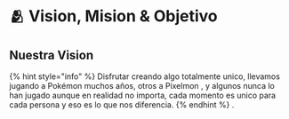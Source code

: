 # 🫂 Vision, Mision & Objetivo

## Nuestra Vision

{% hint style="info" %}
Disfrutar creando algo totalmente unico, llevamos jugando a Pokémon muchos años, otros a Pixelmon , y algunos nunca lo han jugado aunque en realidad no importa, cada momento es unico para cada persona y eso es lo que nos diferencia.
{% endhint %}
.
